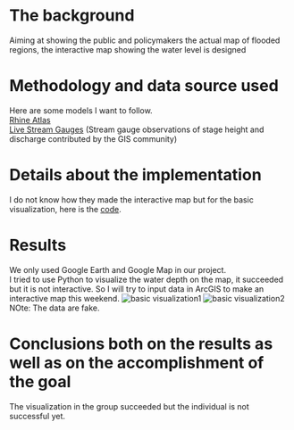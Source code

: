 # The background
Aiming at showing the public and policymakers the actual map of flooded regions, the interactive map showing the water level is designed
# Methodology and data source used
Here are some models I want to follow.<br>
[Rhine Atlas](https://geoportal.bafg.de/karten/rhineatlas/) <br>
[Live Stream Gauges](https://www.arcgis.com/home/item.html?id=81c5a9f2a2704d54a49042a44eefa5d3) (Stream gauge observations of stage height and discharge contributed by the GIS community)
# Details about the implementation
I do not know how they made the interactive map but for the basic visualization, here is the [code](https://github.com/be325/GRS35306/blob/main/Visualization.ipynb).
# Results
We only used Google Earth and Google Map in our project.<br>
I tried to use Python to visualize the water depth on the map, it succeeded but it is not interactive. So I will try to input data in ArcGIS to make an interactive map this weekend.
![basic visualization1](https://github.com/user-attachments/assets/4778db32-b681-4b2f-b21d-c30b88fbf026)
![basic visualization2](https://github.com/user-attachments/assets/ec39cc3c-5fb9-4a91-9f5a-45841a0fe39b)
NOte: The data are fake.
# Conclusions both on the results as well as on the accomplishment of the goal
The visualization in the group succeeded but the individual is not successful yet.
